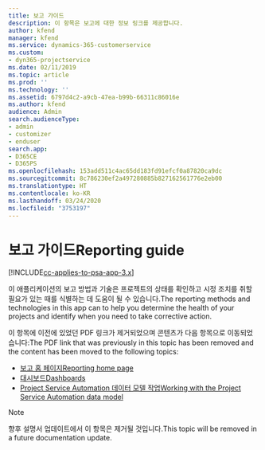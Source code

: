 ```yaml
---
title: 보고 가이드
description: 이 항목은 보고에 대한 정보 링크를 제공합니다.
author: kfend
manager: kfend
ms.service: dynamics-365-customerservice
ms.custom:
- dyn365-projectservice
ms.date: 02/11/2019
ms.topic: article
ms.prod: ''
ms.technology: ''
ms.assetid: 6797d4c2-a9cb-47ea-b99b-66311c86016e
ms.author: kfend
audience: Admin
search.audienceType:
- admin
- customizer
- enduser
search.app:
- D365CE
- D365PS
ms.openlocfilehash: 153add511c4ac65dd183fd91efcf0a87820ca9dc
ms.sourcegitcommit: 8c786230ef2a497280885b827162561776e2eb00
ms.translationtype: HT
ms.contentlocale: ko-KR
ms.lasthandoff: 03/24/2020
ms.locfileid: "3753197"
---
```

# <a name="reporting-guide"></a><span data-ttu-id="d6586-103">보고 가이드</span><span class="sxs-lookup"><span data-stu-id="d6586-103">Reporting guide</span></span>

[!INCLUDE[cc-applies-to-psa-app-3.x](../../includes/cc-applies-to-psa-app-3x.md)]

<span data-ttu-id="d6586-104">이 애플리케이션의 보고 방법과 기술은 프로젝트의 상태를 확인하고 시정 조치를 취할 필요가 있는 때를 식별하는 데 도움이 될 수 있습니다.</span><span class="sxs-lookup"><span data-stu-id="d6586-104">The reporting methods and technologies in this app can to help you determine the health of your projects and identify when you need to take corrective action.</span></span> 

<span data-ttu-id="d6586-105">이 항목에 이전에 있었던 PDF 링크가 제거되었으며 콘텐츠가 다음 항목으로 이동되었습니다:</span><span class="sxs-lookup"><span data-stu-id="d6586-105">The PDF link that was previously in this topic has been removed and the content has been moved to the following topics:</span></span>

- [<span data-ttu-id="d6586-106">보고 홈 페이지</span><span class="sxs-lookup"><span data-stu-id="d6586-106">Reporting home page</span></span>](../reports-reporting-dynamics-365-project-service.md)
- [<span data-ttu-id="d6586-107">대시보드</span><span class="sxs-lookup"><span data-stu-id="d6586-107">Dashboards</span></span>](../reports-dashboards.md)
- [<span data-ttu-id="d6586-108">Project Service Automation 데이터 모델 작업</span><span class="sxs-lookup"><span data-stu-id="d6586-108">Working with the Project Service Automation data model</span></span>](../reports-working-project-service-data-model.md)

> [!NOTE]
> <span data-ttu-id="d6586-109">향후 설명서 업데이트에서 이 항목은 제거될 것입니다.</span><span class="sxs-lookup"><span data-stu-id="d6586-109">This topic will be removed in a future documentation update.</span></span> 
